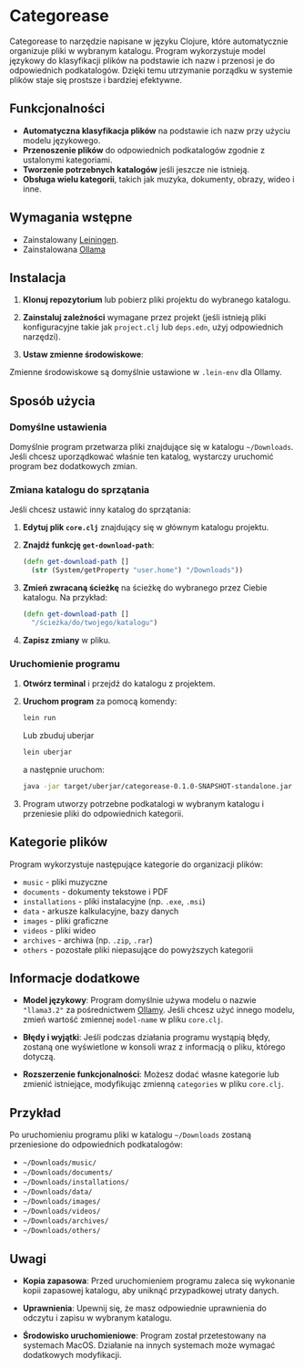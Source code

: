 
# Categorease

Categorease to narzędzie napisane w języku Clojure, które automatycznie organizuje pliki w wybranym katalogu. Program wykorzystuje model językowy do klasyfikacji plików na podstawie ich nazw i przenosi je do odpowiednich podkatalogów. Dzięki temu utrzymanie porządku w systemie plików staje się prostsze i bardziej efektywne.

## Funkcjonalności

- **Automatyczna klasyfikacja plików** na podstawie ich nazw przy użyciu modelu językowego.
- **Przenoszenie plików** do odpowiednich podkatalogów zgodnie z ustalonymi kategoriami.
- **Tworzenie potrzebnych katalogów** jeśli jeszcze nie istnieją.
- **Obsługa wielu kategorii**, takich jak muzyka, dokumenty, obrazy, wideo i inne.

## Wymagania wstępne

- Zainstalowany [Leiningen](https://leiningen.org).
- Zainstalowana [Ollama](https://ollama.com)

## Instalacja

1. **Klonuj repozytorium** lub pobierz pliki projektu do wybranego katalogu.

2. **Zainstaluj zależności** wymagane przez projekt (jeśli istnieją pliki konfiguracyjne takie jak `project.clj` lub `deps.edn`, użyj odpowiednich narzędzi).

3. **Ustaw zmienne środowiskowe**:

Zmienne środowiskowe są domyślnie ustawione w `.lein-env` dla Ollamy.

## Sposób użycia

### Domyślne ustawienia

Domyślnie program przetwarza pliki znajdujące się w katalogu `~/Downloads`. Jeśli chcesz uporządkować właśnie ten katalog, wystarczy uruchomić program bez dodatkowych zmian.

### Zmiana katalogu do sprzątania

Jeśli chcesz ustawić inny katalog do sprzątania:

1. **Edytuj plik `core.clj`** znajdujący się w głównym katalogu projektu.

2. **Znajdź funkcję `get-download-path`**:

   ```clojure
   (defn get-download-path []
     (str (System/getProperty "user.home") "/Downloads"))
   ```

3. **Zmień zwracaną ścieżkę** na ścieżkę do wybranego przez Ciebie katalogu. Na przykład:

   ```clojure
   (defn get-download-path []
     "/ścieżka/do/twojego/katalogu")
   ```

4. **Zapisz zmiany** w pliku.

### Uruchomienie programu

1. **Otwórz terminal** i przejdź do katalogu z projektem.

2. **Uruchom program** za pomocą komendy:

   ```bash
   lein run
   ```

   Lub zbuduj uberjar

   ```bash
   lein uberjar
   ```

   a następnie uruchom:

   ```bash
   java -jar target/uberjar/categorease-0.1.0-SNAPSHOT-standalone.jar
   ```

3. Program utworzy potrzebne podkatalogi w wybranym katalogu i przeniesie pliki do odpowiednich kategorii.

## Kategorie plików

Program wykorzystuje następujące kategorie do organizacji plików:

- `music` - pliki muzyczne
- `documents` - dokumenty tekstowe i PDF
- `installations` - pliki instalacyjne (np. `.exe`, `.msi`)
- `data` - arkusze kalkulacyjne, bazy danych
- `images` - pliki graficzne
- `videos` - pliki wideo
- `archives` - archiwa (np. `.zip`, `.rar`)
- `others` - pozostałe pliki niepasujące do powyższych kategorii

## Informacje dodatkowe

- **Model językowy**: Program domyślnie używa modelu o nazwie `"llama3.2"` za pośrednictwem [Ollamy](https://ollama.com). Jeśli chcesz użyć innego modelu, zmień wartość zmiennej `model-name` w pliku `core.clj`.

- **Błędy i wyjątki**: Jeśli podczas działania programu wystąpią błędy, zostaną one wyświetlone w konsoli wraz z informacją o pliku, którego dotyczą.

- **Rozszerzenie funkcjonalności**: Możesz dodać własne kategorie lub zmienić istniejące, modyfikując zmienną `categories` w pliku `core.clj`.

## Przykład

Po uruchomieniu programu pliki w katalogu `~/Downloads` zostaną przeniesione do odpowiednich podkatalogów:

- `~/Downloads/music/`
- `~/Downloads/documents/`
- `~/Downloads/installations/`
- `~/Downloads/data/`
- `~/Downloads/images/`
- `~/Downloads/videos/`
- `~/Downloads/archives/`
- `~/Downloads/others/`

## Uwagi

- **Kopia zapasowa**: Przed uruchomieniem programu zaleca się wykonanie kopii zapasowej katalogu, aby uniknąć przypadkowej utraty danych.

- **Uprawnienia**: Upewnij się, że masz odpowiednie uprawnienia do odczytu i zapisu w wybranym katalogu.

- **Środowisko uruchomieniowe**: Program został przetestowany na systemach MacOS. Działanie na innych systemach może wymagać dodatkowych modyfikacji.

